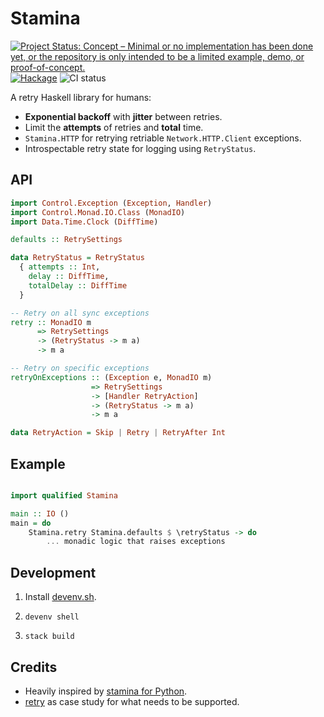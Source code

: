 # Stamina

[![Project Status: Concept – Minimal or no implementation has been done yet, or the repository is only intended to be a limited example, demo, or proof-of-concept.](https://www.repostatus.org/badges/latest/concept.svg)](https://www.repostatus.org/#concept) [![Hackage](https://img.shields.io/hackage/v/stamina.svg?style=flat)](https://hackage.haskell.org/package/stamina) ![CI status](https://github.com/cachix/stamina.hs/actions/workflows/ci.yml/badge.svg)

A retry Haskell library for humans:

- **Exponential backoff** with **jitter** between retries.
- Limit the **attempts** of retries and **total** time.
- `Stamina.HTTP` for retrying retriable `Network.HTTP.Client` exceptions.
- Introspectable retry state for logging using `RetryStatus`.

## API

```haskell
import Control.Exception (Exception, Handler)
import Control.Monad.IO.Class (MonadIO)
import Data.Time.Clock (DiffTime)

defaults :: RetrySettings

data RetryStatus = RetryStatus
  { attempts :: Int,
    delay :: DiffTime,
    totalDelay :: DiffTime
  }

-- Retry on all sync exceptions
retry :: MonadIO m 
      => RetrySettings 
      -> (RetryStatus -> m a)
      -> m a

-- Retry on specific exceptions
retryOnExceptions :: (Exception e, MonadIO m) 
                  => RetrySettings 
                  -> [Handler RetryAction] 
                  -> (RetryStatus -> m a)
                  -> m a

data RetryAction = Skip | Retry | RetryAfter Int
```

## Example

```haskell

import qualified Stamina

main :: IO ()
main = do
    Stamina.retry Stamina.defaults $ \retryStatus -> do
        ... monadic logic that raises exceptions

```

## Development

1. Install [devenv.sh](https://devenv.sh/getting-started/).

2. `devenv shell`

3. `stack build`

## Credits

- Heavily inspired by [stamina for Python](https://stamina.hynek.me/en/stable/tutorial.html#retries).
- [retry](https://github.com/Soostone/retry) as case study for what needs to be supported.